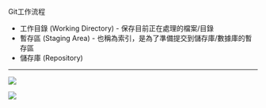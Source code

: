 Git工作流程
- 工作目錄 (Working Directory) - 保存目前正在處理的檔案/目錄
- 暫存區 (Staging Area) - 也稱為索引，是為了準備提交到儲存庫/數據庫的暫存區
- 儲存庫 (Repository)

---

![](https://w3c.hexschool.com/img/72316309_2739111376108490_535994150261096448_n1fkzgd.jpg)

![](https://static.coderbridge.com/img/techbridge/images/kdchang/cs101/git-workflow.png)